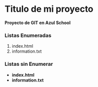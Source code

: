 # Titulo de mi proyecto

**Proyecto de GIT en Azul School**


[//]:# (Listas Enumeradas)
### Listas Enumeradas

1. index.html
2. information.txt

[//]:# (Listas Desordenadas)
### Listas sin Enumerar

* **index.html**
* **information.txt**